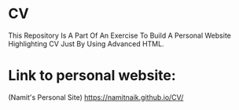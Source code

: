 # CV
This Repository Is A Part Of An Exercise To Build A Personal Website Highlighting CV Just By Using Advanced HTML.
# Link to personal website:
(Namit's Personal Site) https://namitnaik.github.io/CV/
